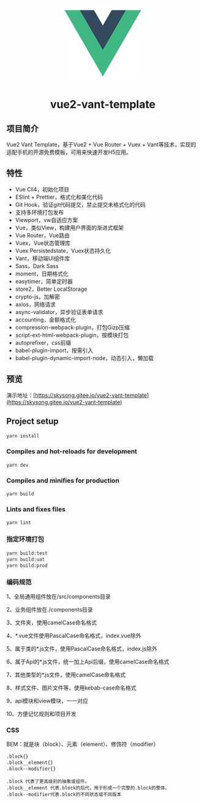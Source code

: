 <div align="center">
    <img src="./src/assets/images/logo-vue.png"/>
    <h1>vue2-vant-template</h1>
</div>

## 项目简介
Vue2 Vant Template，基于Vue2 + Vue Router + Vuex + Vant等技术，实现的适配手机的开源免费模板，可用来快速开发H5应用。

## 特性
- Vue Cli4，初始化项目
- ESlint + Prettier，格式化和美化代码
- Git Hook，验证git代码提交，禁止提交未格式化的代码
- 支持多环境打包发布
- Viewport，vw自适应方案
- Vue，类似View，构建用户界面的渐进式框架
- Vue Router，Vue路由
- Vuex，Vue状态管理库
- Vuex Persistedstate，Vuex状态持久化
- Vant，移动端UI组件库
- Sass，Dark Sass
- moment，日期格式化
- easytimer，简单定时器
- store2，Better LocalStorage
- crypto-js，加解密
- axios，网络请求
- async-validator，异步验证表单请求
- accounting，金额格式化
- compression-webpack-plugin，打包Gizp压缩
- script-ext-html-webpack-plugin，按模块打包
- autoprefixer，css前缀
- babel-plugin-import，按需引入
- babel-plugin-dynamic-import-node，动态引入，懒加载

## 预览

演示地址：[https://skysong.gitee.io/vue2-vant-template](https://skysong.gitee.io/vue2-vant-template)

## Project setup
```
yarn install
```

### Compiles and hot-reloads for development
```
yarn dev
```

### Compiles and minifies for production
```
yarn build
```

### Lints and fixes files
```
yarn lint
```

### 指定环境打包
```
yarn build:test
yarn build:uat
yarn build:prod
```

### 编码规范

1、全局通用组件放在/src/components目录

2、业务组件放在./components目录

3、文件夹，使用camelCase命名格式

4、*.vue文件使用PascalCase命名格式，index.vue除外

5、属于类的*.js文件，使用PascalCase命名格式，index.js除外

6、属于Api的*.js文件，统一加上Api后缀，使用camelCase命名格式

7、其他类型的*.js文件，使用camelCase命名格式

8、样式文件、图片文件等，使用kebab-case命名格式

9、api模块和view模块，一一对应

10、方便记忆规则和项目开发

### CSS
BEM：就是块（block）、元素（element）、修饰符（modifier）
```
.block{}
.block__element{}
.block--modifier{}

.block 代表了更高级别的抽象或组件。
.block__element 代表.block的后代，用于形成一个完整的.block的整体。
.block--modifier代表.block的不同状态或不同版本
```

